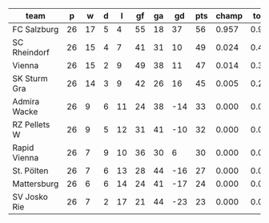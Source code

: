 |     team     | p  | w  | d | l  | gf | ga | gd  | pts | champ | top2  | top3  | top4  |  5-7  | bot4  | bot3  | bot2  |
|--------------|----|----|---|----|----|----|-----|-----|-------|-------|-------|-------|-------|-------|-------|-------|
| FC Salzburg  | 26 | 17 | 5 |  4 | 55 | 18 |  37 |  56 | 0.957 | 0.995 | 0.999 | 1.000 | 0.000 | 0.000 | 0.000 | 0.000|
| SC Rheindorf | 26 | 15 | 4 |  7 | 41 | 31 |  10 |  49 | 0.024 | 0.404 | 0.747 | 0.999 | 0.001 | 0.000 | 0.000 | 0.000|
| Vienna       | 26 | 15 | 2 |  9 | 49 | 38 |  11 |  47 | 0.014 | 0.384 | 0.722 | 0.997 | 0.003 | 0.000 | 0.000 | 0.000|
| SK Sturm Gra | 26 | 14 | 3 |  9 | 42 | 26 |  16 |  45 | 0.005 | 0.218 | 0.531 | 0.991 | 0.009 | 0.000 | 0.000 | 0.000|
| Admira Wacke | 26 |  9 | 6 | 11 | 24 | 38 | -14 |  33 | 0.000 | 0.000 | 0.000 | 0.003 | 0.850 | 0.428 | 0.147 | 0.037|
| RZ Pellets W | 26 |  9 | 5 | 12 | 31 | 41 | -10 |  32 | 0.000 | 0.000 | 0.000 | 0.003 | 0.823 | 0.467 | 0.174 | 0.042|
| Rapid Vienna | 26 |  7 | 9 | 10 | 36 | 30 |   6 |  30 | 0.000 | 0.000 | 0.000 | 0.007 | 0.910 | 0.252 | 0.083 | 0.019|
| St. Pölten   | 26 |  7 | 6 | 13 | 28 | 44 | -16 |  27 | 0.000 | 0.000 | 0.000 | 0.000 | 0.256 | 0.896 | 0.744 | 0.388|
| Mattersburg  | 26 |  6 | 6 | 14 | 24 | 41 | -17 |  24 | 0.000 | 0.000 | 0.000 | 0.000 | 0.111 | 0.966 | 0.889 | 0.665|
| SV Josko Rie | 26 |  7 | 2 | 17 | 21 | 44 | -23 |  23 | 0.000 | 0.000 | 0.000 | 0.000 | 0.038 | 0.991 | 0.962 | 0.849|

